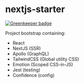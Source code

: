 # nextjs-starter

[![Greenkeeper badge](https://badges.greenkeeper.io/joshlasdin/nextjs-starter.svg)](https://greenkeeper.io/)

Project bootstrap containing:

-   React
-   NextJS (SSR)
-   Apollo (GraphQL)
-   TailwindCSS (Global utility CSS)
-   Emotion (Scoped CSS-in-JS)
-   Jest (testing)
-   Confidence (config)
